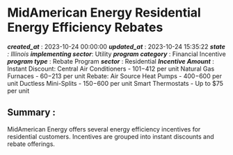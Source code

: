 # MidAmerican Energy Residential Energy Efficiency Rebates 
 ***created_at*** : 2023-10-24 00:00:00 
 ***updated_at*** : 2023-10-24 15:35:22 
 ***state** : Illinois 
 **implementing sector***: Utility 
 ***program category*** : Financial Incentive 
 ***program type*** : Rebate Program 
 ***sector*** : Residential 
 ***Incentive Amount*** : Instant Discount: Central Air Conditioners - $101-$412 per unit Natural Gas
Furnaces - $60-$213 per unit Rebate: Air Source Heat Pumps - $400-$600 per
unit Ductless Mini-Splits - $150-$600 per unit Smart Thermostats - Up to $75
per unit

 
 ## Summary : 
 MidAmerican Energy offers several energy efficiency incentives for residential
customers. Incentives are grouped into instant discounts and rebate offerings.

 
 